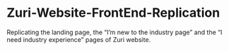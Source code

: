 # Zuri-Website-FrontEnd-Replication
Replicating the landing page, the “I’m new to the industry page” and the “I need industry experience” pages of Zuri website.
